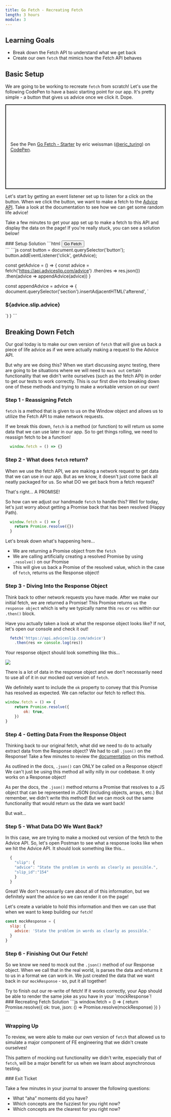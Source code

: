 ```yaml
---
title: Go Fetch - Recreating Fetch
length: 3 hours
module: 3
---
```


## Learning Goals
* Break down the Fetch API to understand what we get back
* Create our own `fetch` that mimics how the Fetch API behaves

## Basic Setup
We are going to be working to recreate `fetch` from scratch! Let's use the following CodePen to have a basic starting point for our app. It's pretty simple - a button that gives us advice once we click it. Dope.

<p class="codepen" data-height="265" data-theme-id="default" data-default-tab="html,result" data-user="eric_turing" data-slug-hash="RwNPJXV" style="height: 265px; box-sizing: border-box; display: flex; align-items: center; justify-content: center; border: 2px solid; margin: 1em 0; padding: 1em;" data-pen-title="Go Fetch - Starter">
  <span>See the Pen <a href="https://codepen.io/eric_turing/pen/RwNPJXV">
  Go Fetch - Starter</a> by eric weissman (<a href="https://codepen.io/eric_turing">@eric_turing</a>)
  on <a href="https://codepen.io">CodePen</a>.</span>
</p>
<script async src="https://static.codepen.io/assets/embed/ei.js"></script>

Let's start by getting an event listener set up to listen for a click on the button. When we click the button, we want to make a fetch to the [Advice API](https://api.adviceslip.com/). Take a look at the documentation to see how we can get some random life advice!

Take a few minutes to get your app set up to make a fetch to this API and display the data on the page! If you're really stuck, you can see a solution below!

<section class="answer">
### Setup Solution
```html
<button type="button" name="button">Go Fetch</button>
<section id="advice-area">

</section>
```
```js
const button = document.querySelector('button');
button.addEventListener('click', getAdvice);

const getAdvice = () => {
  const advice = fetch('https://api.adviceslip.com/advice')
  .then(res => res.json())
  .then(advice => appendAdvice(advice))
}

const appendAdvice = advice => {
  document.querySelector('section').insertAdjacentHTML('afterend', `
  <h3>${advice.slip.advice}</h3>
  `)
}
```
</section>


## Breaking Down Fetch
Our goal today is to make our own version of `fetch` that will give us back a piece of life advice as if we were actually making a request to the Advice API.

But why are we doing this? When we start discussing async testing, there are going to be situations where we will need to `mock out` certain functionality that we didn't write ourselves (such as the fetch API) in order to get our tests to work correctly. This is our first dive into breaking down one of these methods and trying to make a workable version on our own!

### Step 1 - Reassigning Fetch
`fetch` is a method that is given to us on the Window object and allows us to utilize the Fetch API to make network requests.

If we break this down, `fetch` is a method (or function) to will return us some data that we can use later in our app. So to get things rolling, we need to reassign fetch to be a function!

```js
  window.fetch = () => {}
```

### Step 2 - What does `fetch` return?
When we use the fetch API, we are making a network request to get data that we can use in our app. But as we know, it doesn't just come back all neatly packaged for us. So what DO we get back from a fetch request?

That's right... A PROMISE!

So how can we adjust our handmade `fetch` to handle this? Well for today, let's just worry about getting a Promise back that has been resolved (Happy Path).

```js
  window.fetch = () => {
    return Promise.resolve({})
  }
```

Let's break down what's happening here...
* We are returning a Promise object from the `fetch`
* We are calling artificially creating a resolved Promise by using `.resolve()` on our Promise
* This will give us back a Promise of the resolved value, which in the case of `fetch`, returns us the Response object!

### Step 3 - Diving Into the Response Object
Think back to other network requests you have made. After we make our initial fetch, we are returned a Promise! This Promise returns us the `response object` which is why we typically name this `res` or `res` within our `.then()` block.

Have you actually taken a look at what the response object looks like? If not, let's open our console and check it out!

```js
  fetch('https://api.adviceslip.com/advice')
    .then(res => console.log(res))
```
Your response object should look something like this...

<img class="medium-large" src="./assets/images/go-fetch/response-object.png" />

There is a lot of data in the response object and we don't necessarily need to use all of it in our mocked out version of `fetch`.

We definitely want to include the `ok` property to convey that this Promise has resolved as expected. We can refactor our fetch to reflect this.

```js
window.fetch = () => {
	return Promise.resolve({
		ok: true,
	})
}
```

### Step 4 - Getting Data From the Response Object
Thinking back to our original fetch, what did we need to do to actually extract data from the Response object? We had to call `.json()` on the Response! Take a few minutes to review the [documentation](https://developer.mozilla.org/en-US/docs/Web/API/Body/json) on this method.

As outlined in the docs, `.json()` can ONLY be called on a Response object! We can't just be using this method all willy nilly in our codebase. It only works on a Response object!

As per the docs, the `.json()` method returns a Promise that resolves to a JS object that can be represented in JSON (including objects, arrays, etc.) But remember, we didn't write this method! But we can mock out the same functionality that would return us the data we want back!

But wait...

### Step 5 - What Data DO We Want Back?
In this case, we are trying to make a mocked out version of the fetch to the Advice API. So, let's open Postman to see what a response looks like when we hit the Advice API. It should look something like this...

```js
  {
    "slip": {
    "advice": "State the problem in words as clearly as possible.",
    "slip_id":"154"
    }
  }
```

Great! We don't necessarily care about all of this information, but we definitely want the advice so we can render it on the page!

Let's create a variable to hold this information and then we can use that when we want to keep building our `fetch`!

```js
const mockResponse = {
  slip: {
    advice: 'State the problem in words as clearly as possible.'
  }
}
```

### Step 6 - Finishing Out Our Fetch!
So we know we need to mock out the `.json()` method of our Response object. When we call that in the real world, is parses the data and returns it to us in a format we can work in. We just created the data that we want back in our `mockResponse` - so, put it all together!

<section class="call-to-action">
Try to finish out our re-write of fetch! If it works correctly, your App should be able to render the same joke as you have in your `mockResponse`!

<section class="answer">
### Recreating Fetch Solution
```js
window.fetch = () => {
  return Promise.resolve({
    ok: true,
    json: () => Promise.resolve(mockResponse)
  })
}
```
</section>
</section>


### Wrapping Up
To review, we were able to make our own version of `fetch` that allowed us to simulate a major component of FE engineering that we didn't create ourselves!

This pattern of mocking out functionality we didn't write, especially that of `fetch`, will be a major benefit for us when we learn about asynchronous testing.

<section class="checks-for-understanding">
### Exit Ticket

Take a few minutes in your journal to answer the following questions:
* What “aha” moments did you have?
* Which concepts are the fuzziest for you right now?
* Which concepts are the clearest for you right now?
</section>
